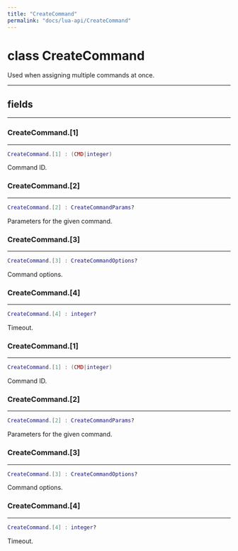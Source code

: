 ```yaml
---
title: "CreateCommand"
permalink: "docs/lua-api/CreateCommand"
---
```

# class CreateCommand





Used when assigning multiple commands at once.







---



## fields
---

### CreateCommand.[1]
---
```lua
CreateCommand.[1] : (CMD|integer)
```



Command ID.








### CreateCommand.[2]
---
```lua
CreateCommand.[2] : CreateCommandParams?
```



Parameters for the given command.








### CreateCommand.[3]
---
```lua
CreateCommand.[3] : CreateCommandOptions?
```



Command options.








### CreateCommand.[4]
---
```lua
CreateCommand.[4] : integer?
```



Timeout.








### CreateCommand.[1]
---
```lua
CreateCommand.[1] : (CMD|integer)
```



Command ID.








### CreateCommand.[2]
---
```lua
CreateCommand.[2] : CreateCommandParams?
```



Parameters for the given command.








### CreateCommand.[3]
---
```lua
CreateCommand.[3] : CreateCommandOptions?
```



Command options.








### CreateCommand.[4]
---
```lua
CreateCommand.[4] : integer?
```



Timeout.









